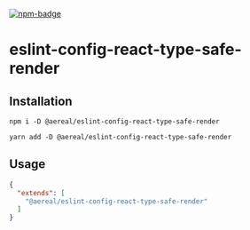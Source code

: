 [![npm-badge][npm-badge]][npm-permalink]

# eslint-config-react-type-safe-render

## Installation

```
npm i -D @aereal/eslint-config-react-type-safe-render
```

```
yarn add -D @aereal/eslint-config-react-type-safe-render
```

## Usage

```json
{
  "extends": [
    "@aereal/eslint-config-react-type-safe-render"
  ]
}
```

[npm-badge]: https://img.shields.io/npm/v/@aereal/eslint-config-react-type-safe-render
[npm-permalink]: https://www.npmjs.com/package/@aereal/eslint-config-react-type-safe-render
